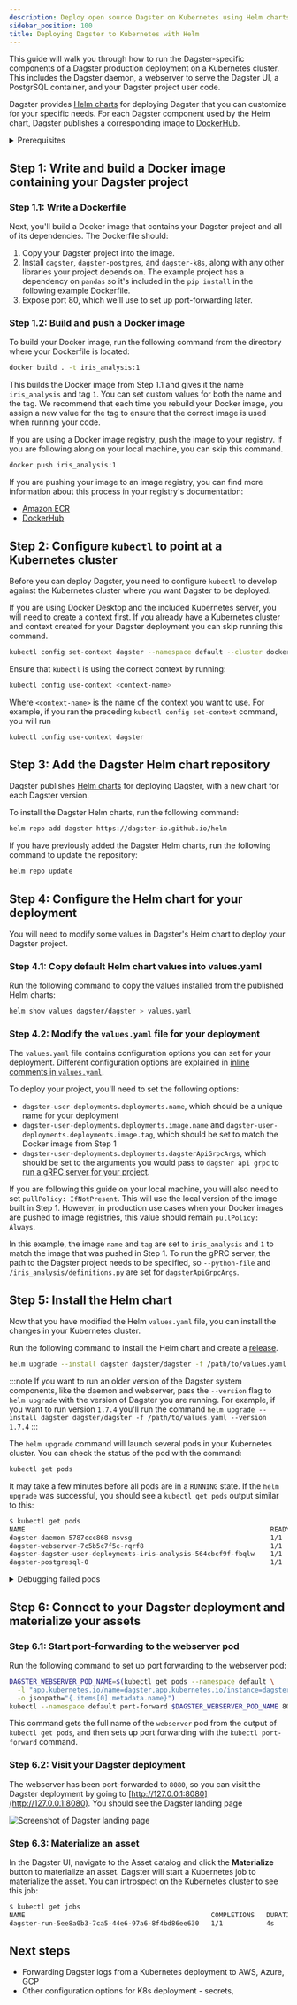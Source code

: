 ```yaml
---
description: Deploy open source Dagster on Kubernetes using Helm charts and customize images from DockerHub for deployment.
sidebar_position: 100
title: Deploying Dagster to Kubernetes with Helm
---
```


This guide will walk you through how to run the Dagster-specific components of a Dagster production deployment on a Kubernetes cluster. This includes the Dagster daemon, a webserver to serve the Dagster UI, a PostgrSQL container, and your Dagster project user code.

Dagster provides [Helm charts](https://github.com/dagster-io/dagster/tree/master/helm) for deploying Dagster that you can customize for your specific needs. For each Dagster component used by the Helm chart, Dagster publishes a corresponding image to [DockerHub](https://hub.docker.com/u/dagster).

<details>
  <summary>Prerequisites</summary>

To follow the steps in this guide, you'll need:

- **Familiarity with [Docker](https://docs.docker.com/)**, and:
  - **To have Docker installed**. [Docker installation guide](https://docs.docker.com/engine/install/)
  - **Access to a Docker image registry**, such as Amazon Web Services ECR or DockerHub. If you're following along on your local machine, this isn't required.
- **Familiarity with [Kubernetes](https://kubernetes.io/docs/home/)**, and:
  - **To have `kubectl` installed**. [Kubernetes installation guide](https://kubernetes.io/docs/tasks/tools/)
  - **An existing Kubernetes cluster**. To follow along on your local machine, [install Docker Desktop](https://docs.docker.com/desktop/kubernetes/) and turn on the included Kubernetes server.
- **Familiarity with [Helm](https://helm.sh/docs/)**, and:
  - **To have Helm 3 installed**. [Helm installation guide](https://helm.sh/docs/intro/install/)
- A Dagster project to deploy. You can also use the example project:
  ```bash
  dagster project from-example --example deploy_k8s --name deploy_k8s
  ```

</details>

## Step 1: Write and build a Docker image containing your Dagster project

### Step 1.1: Write a Dockerfile

Next, you'll build a Docker image that contains your Dagster project and all of its dependencies. The Dockerfile should:

1. Copy your Dagster project into the image.
2. Install `dagster`, `dagster-postgres`, and `dagster-k8s`, along with any other libraries your project depends on. The example project has a dependency on `pandas` so it's included in the `pip install` in the following example Dockerfile.
3. Expose port 80, which we'll use to set up port-forwarding later.

<CodeExample
  path="docs_snippets/docs_snippets/guides/deployment/kubernetes/Dockerfile"
  language="docker"
  title="Example Dockerfile"
/>

### Step 1.2: Build and push a Docker image

To build your Docker image, run the following command from the directory where your Dockerfile is located:

```bash
docker build . -t iris_analysis:1
```

This builds the Docker image from Step 1.1 and gives it the name `iris_analysis` and tag `1`. You can set custom values for both the name and the tag. We recommend that each time you rebuild your Docker image, you assign a new value for the tag to ensure that the correct image is used when running your code.

If you are using a Docker image registry, push the image to your registry. If you are following along on your local machine, you can skip this command.

```bash
docker push iris_analysis:1
```

If you are pushing your image to an image registry, you can find more information about this process in your registry's documentation:

- [Amazon ECR](https://docs.aws.amazon.com/AmazonECR/latest/userguide/docker-push-ecr-image.html)
- [DockerHub](https://docs.docker.com/docker-hub/quickstart/#step-5-build-and-push-a-container-image-to-docker-hub-from-your-computer)

## Step 2: Configure `kubectl` to point at a Kubernetes cluster

Before you can deploy Dagster, you need to configure `kubectl` to develop against the Kubernetes cluster where you want Dagster to be deployed.

If you are using Docker Desktop and the included Kubernetes server, you will need to create a context first. If you already have a Kubernetes cluster and context created for your Dagster deployment you can skip running this command.

```bash
kubectl config set-context dagster --namespace default --cluster docker-desktop --user=docker-desktop
```

Ensure that `kubectl` is using the correct context by running:

```bash
kubectl config use-context <context-name>
```

Where `<context-name>` is the name of the context you want to use. For example, if you ran the preceding `kubectl config set-context` command, you will run

```bash
kubectl config use-context dagster
```

## Step 3: Add the Dagster Helm chart repository

Dagster publishes [Helm charts](https://artifacthub.io/packages/helm/dagster/dagster) for deploying Dagster, with a new chart for each Dagster version.

To install the Dagster Helm charts, run the following command:

```bash
helm repo add dagster https://dagster-io.github.io/helm
```

If you have previously added the Dagster Helm charts, run the following command to update the repository:

```bash
helm repo update
```

## Step 4: Configure the Helm chart for your deployment

You will need to modify some values in Dagster's Helm chart to deploy your Dagster project.

### Step 4.1: Copy default Helm chart values into values.yaml

Run the following command to copy the values installed from the published Helm charts:

```bash
helm show values dagster/dagster > values.yaml
```

### Step 4.2: Modify the `values.yaml` file for your deployment

The `values.yaml` file contains configuration options you can set for your deployment. Different configuration options are explained in [inline comments in `values.yaml`](https://artifacthub.io/packages/helm/dagster/dagster?modal=values).

To deploy your project, you'll need to set the following options:

- `dagster-user-deployments.deployments.name`, which should be a unique name for your deployment
- `dagster-user-deployments.deployments.image.name` and `dagster-user-deployments.deployments.image.tag`, which should be set to match the Docker image from Step 1
- `dagster-user-deployments.deployments.dagsterApiGrpcArgs`, which should be set to the arguments you would pass to `dagster api grpc` to [run a gRPC server for your project](/guides/deploy/code-locations/workspace-yaml#grpc-server).

If you are following this guide on your local machine, you will also need to set `pullPolicy: IfNotPresent`. This will use the local version of the image built in Step 1. However, in production use cases when your Docker images are pushed to image registries, this value should remain `pullPolicy: Always`.

<CodeExample
  path="docs_snippets/docs_snippets/guides/deployment/kubernetes/minimal_values.yaml"
  language="yaml"
  title="Minimal changes to make to values.yaml"
/>

In this example, the image `name` and `tag` are set to `iris_analysis` and `1` to match the image that was pushed in Step 1. To run the gPRC server, the path to the Dagster project needs to be specified, so `--python-file` and `/iris_analysis/definitions.py` are set for `dagsterApiGrpcArgs`.

## Step 5: Install the Helm chart

Now that you have modified the Helm `values.yaml` file, you can install the changes in your Kubernetes cluster.

Run the following command to install the Helm chart and create a [release](https://helm.sh/docs/intro/using_helm/#three-big-concepts).

```bash
helm upgrade --install dagster dagster/dagster -f /path/to/values.yaml
```

:::note
If you want to run an older version of the Dagster system components, like the daemon and webserver, pass the `--version` flag to `helm upgrade` with the version of Dagster you are running. For example, if you want to run version `1.7.4` you'll run the command `helm upgrade --install dagster dagster/dagster -f /path/to/values.yaml --version 1.7.4`
:::

The `helm upgrade` command will launch several pods in your Kubernetes cluster. You can check the status of the pod with the command:

```bash
kubectl get pods
```

It may take a few minutes before all pods are in a `RUNNING` state. If the `helm upgrade` was successful, you should see a `kubectl get pods` output similar to this:

```bash
$ kubectl get pods
NAME                                                              READY   STATUS      AGE
dagster-daemon-5787ccc868-nsvsg                                   1/1     Running     3m41s
dagster-webserver-7c5b5c7f5c-rqrf8                                1/1     Running     3m41s
dagster-dagster-user-deployments-iris-analysis-564cbcf9f-fbqlw    1/1     Running     3m41s
dagster-postgresql-0                                              1/1     Running     3m41s
```

<details>
  <summary>Debugging failed pods</summary>

If one of the pods is in an error state, you can view the logs using the command

```bash
kubectl logs <pod-name>
```

For example, if the pod `dagster-webserver-7c5b5c7f5c-rqrf8` is in a `CrashLoopBackOff` state, the logs can be viewed with the command

```
kubectl logs dagster-webserver-7c5b5c7f5c-rqrf8
```

</details>

## Step 6: Connect to your Dagster deployment and materialize your assets

### Step 6.1: Start port-forwarding to the webserver pod

Run the following command to set up port forwarding to the webserver pod:

```bash
DAGSTER_WEBSERVER_POD_NAME=$(kubectl get pods --namespace default \
  -l "app.kubernetes.io/name=dagster,app.kubernetes.io/instance=dagster,component=dagster-webserver" \
  -o jsonpath="{.items[0].metadata.name}")
kubectl --namespace default port-forward $DAGSTER_WEBSERVER_POD_NAME 8080:80
```

This command gets the full name of the `webserver` pod from the output of `kubectl get pods`, and then sets up port forwarding with the `kubectl port-forward` command.

### Step 6.2: Visit your Dagster deployment

The webserver has been port-forwarded to `8080`, so you can visit the Dagster deployment by going to [http://127.0.0.1:8080](http://127.0.0.1:8080). You should see the Dagster landing page

![Screenshot of Dagster landing page](/images/guides/deploy/kubernetes/dagster-kubernetes-deploy.png)

### Step 6.3: Materialize an asset

In the Dagster UI, navigate to the Asset catalog and click the **Materialize** button to materialize an asset. Dagster will start a Kubernetes job to materialize the asset. You can introspect on the Kubernetes cluster to see this job:

```bash
$ kubectl get jobs
NAME                                               COMPLETIONS   DURATION   AGE
dagster-run-5ee8a0b3-7ca5-44e6-97a6-8f4bd86ee630   1/1           4s         11s
```

## Next steps

- Forwarding Dagster logs from a Kubernetes deployment to AWS, Azure, GCP
- Other configuration options for K8s deployment - secrets,

